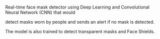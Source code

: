 Real-time face mask detector using Deep Learning and Convolutional Neural Network (CNN) that would

detect masks worn by people and sends an alert if no mask is detected.

The model is also trained to detect transparent masks and Face Shields.
